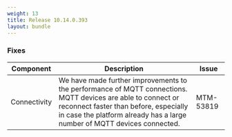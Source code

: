 ```yaml
---
weight: 13
title: Release 10.14.0.393
layout: bundle
---
```


<!--10.14.0.383 - 10.14.0.393-->


### Fixes

<div><table ><colgroup>
<col style="width: 15%;"><col style="width: 70%;"><col style="width: 15%;"></colgroup>
<thead><tr>
<th>
Component</th>
<th>
Description</th>
<th>
Issue</th>
</tr>
</thead><tbody>

<tr>
<td>Connectivity</td>
<td>We have made further improvements to the performance of MQTT connections.  MQTT devices are able to connect or reconnect faster than before, especially in case the platform already has a large number of MQTT devices connected.</td>
<td>MTM-53819</td>
</tr>

</tbody></table></div>
